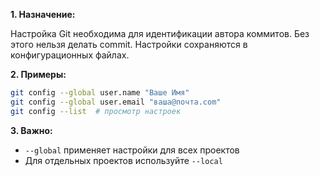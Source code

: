 **1. Назначение:**  

Настройка Git необходима для идентификации автора коммитов. Без этого нельзя делать commit. Настройки сохраняются в конфигурационных файлах.

**2. Примеры:**
```bash
git config --global user.name "Ваше Имя"
git config --global user.email "ваша@почта.com"
git config --list  # просмотр настроек
```
**3. Важно:**

- `--global` применяет настройки для всех проектов
- Для отдельных проектов используйте `--local`